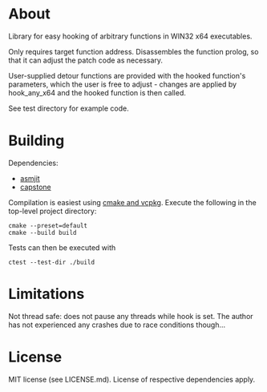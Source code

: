 # About
Library for easy hooking of arbitrary functions in WIN32 x64 executables.

Only requires target function address. Disassembles the function prolog, so that it can adjust the patch code as necessary.

User-supplied detour functions are provided with the hooked function's parameters, which the user is free to adjust - changes are applied by hook_any_x64 and the hooked function is then called.

See test directory for example code.


# Building
Dependencies:
* [asmjit](https://asmjit.com/)
* [capstone](http://www.capstone-engine.org/)

Compilation is easiest using [cmake and vcpkg](https://learn.microsoft.com/en-us/vcpkg/get_started/get-started). Execute the following in the top-level project directory:

    cmake --preset=default
    cmake --build build

Tests can then be executed with

    ctest --test-dir ./build


# Limitations
Not thread safe: does not pause any threads while hook is set. The author has not experienced any crashes due to race conditions though...


# License
MIT license (see LICENSE.md). License of respective dependencies apply.
